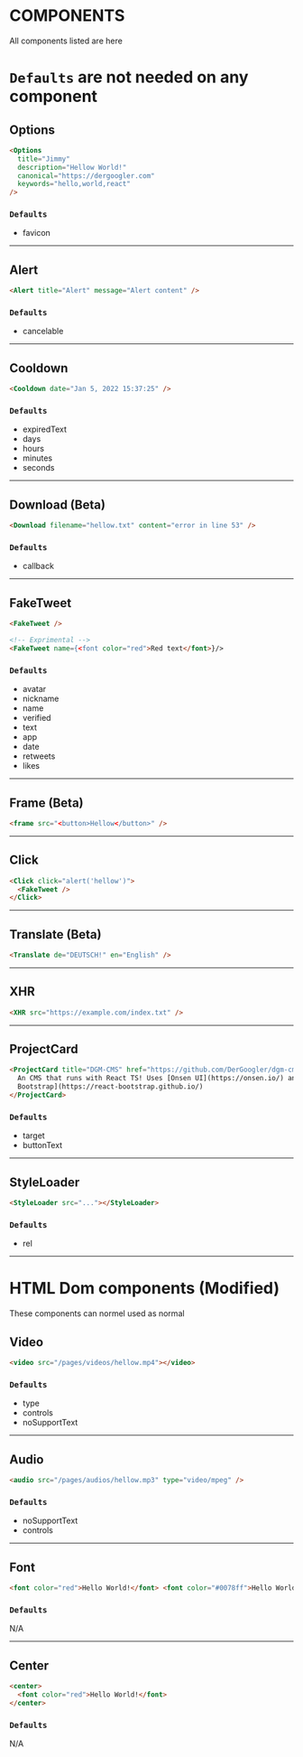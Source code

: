 # COMPONENTS

All components listed are here

# `Defaults` are not needed on any component

## Options

```html
<Options
  title="Jimmy"
  description="Hellow World!"
  canonical="https://dergoogler.com"
  keywords="hello,world,react"
/>
```

### `Defaults`

- favicon

---

## Alert

```html
<Alert title="Alert" message="Alert content" />
```

### `Defaults`

- cancelable

---

## Cooldown

```html
<Cooldown date="Jan 5, 2022 15:37:25" />
```

### `Defaults`

- expiredText
- days
- hours
- minutes
- seconds

---

## Download (Beta)

```html
<Download filename="hellow.txt" content="error in line 53" />
```

### `Defaults`

- callback

---

## FakeTweet

```html
<FakeTweet />

<!-- Exprimental -->
<FakeTweet name={<font color="red">Red text</font>}/>
```

### `Defaults`

- avatar
- nickname
- name
- verified
- text
- app
- date
- retweets
- likes

---

## Frame (Beta)

```html
<frame src="<button>Hellow</button>" />
```

---

## Click

```html
<Click click="alert('hellow')">
  <FakeTweet />
</Click>
```

---

## Translate (Beta)

```html
<Translate de="DEUTSCH!" en="English" />
```

---

## XHR

```html
<XHR src="https://example.com/index.txt" />
```

---

## ProjectCard

```html
<ProjectCard title="DGM-CMS" href="https://github.com/DerGoogler/dgm-cms">
  An CMS that runs with React TS! Uses [Onsen UI](https://onsen.io/) and [React
  Bootstrap](https://react-bootstrap.github.io/)
</ProjectCard>
```

### `Defaults`

- target
- buttonText

---

## StyleLoader

```html
<StyleLoader src="..."></StyleLoader>
```

### `Defaults`

- rel

---

# HTML Dom components (Modified)

These components can normel used as normal

## Video

```html
<video src="/pages/videos/hellow.mp4"></video>
```

### `Defaults`

- type
- controls
- noSupportText

---

## Audio

```html
<audio src="/pages/audios/hellow.mp3" type="video/mpeg" />
```

### `Defaults`

- noSupportText
- controls

---

## Font

```html
<font color="red">Hello World!</font> <font color="#0078ff">Hello World!</font>
```

### `Defaults`

N/A

---

## Center

```html
<center>
  <font color="red">Hello World!</font>
</center>
```

### `Defaults`

N/A
